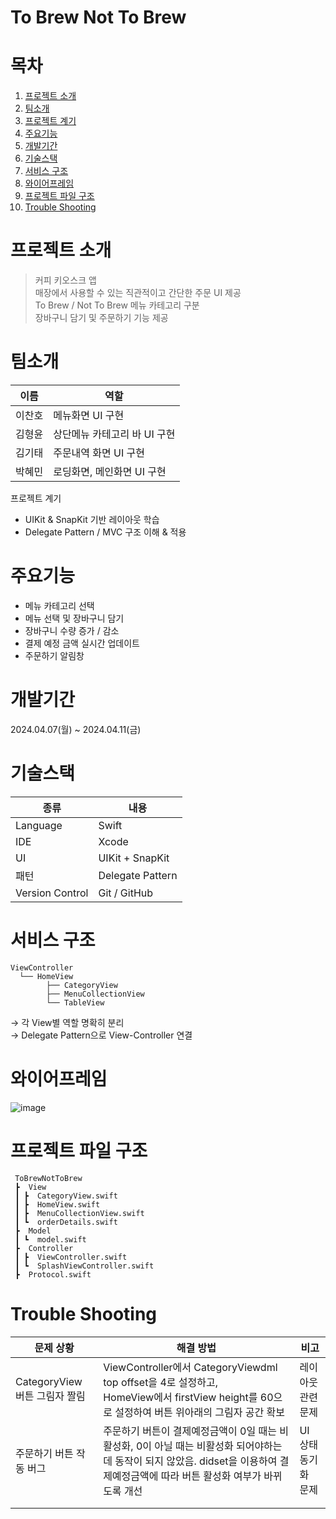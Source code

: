# To Brew Not To Brew

# 목차
1. [프로젝트 소개](#프로젝트-소개)
2. [팀소개](#팀소개)
3. [프로젝트 계기](#프로젝트-계기)
4. [주요기능](#주요기능)
5. [개발기간](#개발기간)
6. [기술스택](#기술스택)
7. [서비스 구조](#서비스-구조)
8. [와이어프레임](#와이어프레임)
9. [프로젝트 파일 구조](#프로젝트-파일-구조)
10. [Trouble Shooting](#trouble-shooting)


# 프로젝트 소개
> 커피 키오스크 앱  
매장에서 사용할 수 있는 직관적이고 간단한 주문 UI 제공  
To Brew / Not To Brew 메뉴 카테고리 구분  
장바구니 담기 및 주문하기 기능 제공  


# 팀소개
| 이름 | 역할 |
|------|------|
| 이찬호 | 메뉴화면 UI 구현 |
| 김형윤 | 상단메뉴 카테고리 바 UI 구현 |
| 김기태 | 주문내역 화면 UI 구현 |
| 박혜민 | 로딩화면, 메인화면 UI 구현 |


 프로젝트 계기
- UIKit & SnapKit 기반 레이아웃 학습
- Delegate Pattern / MVC 구조 이해 & 적용


# 주요기능
- 메뉴 카테고리 선택
- 메뉴 선택 및 장바구니 담기
- 장바구니 수량 증가 / 감소
- 결제 예정 금액 실시간 업데이트
- 주문하기 알림창


# 개발기간
2024.04.07(월) ~ 2024.04.11(금)


# 기술스택
| 종류 | 내용 |
|------|------|
| Language | Swift |
| IDE | Xcode |
| UI | UIKit + SnapKit |
| 패턴 | Delegate Pattern |
| Version Control | Git / GitHub |


# 서비스 구조
```
ViewController
  └── HomeView
        ├── CategoryView
        ├── MenuCollectionView
        └── TableView
```
→ 각 View별 역할 명확히 분리  
→ Delegate Pattern으로 View-Controller 연결  


# 와이어프레임

![image](https://github.com/user-attachments/assets/a44c81ea-ae5e-4607-805d-5cf8eaaf930b)


# 프로젝트 파일 구조
```
 ToBrewNotToBrew
 ┣  View
 ┃ ┣  CategoryView.swift
 ┃ ┣  HomeView.swift
 ┃ ┣  MenuCollectionView.swift
 ┃ ┗  orderDetails.swift
 ┣  Model
 ┃ ┗  model.swift
 ┣  Controller
 ┃ ┣  ViewController.swift
 ┃ ┗  SplashViewController.swift
 ┣  Protocol.swift
```


# Trouble Shooting
| 문제 상황 | 해결 방법 | 비고 |
|----------|-----------|------|
| CategoryView 버튼 그림자 짤림 | ViewController에서 CategoryViewdml top offset을 4로 설정하고,<br> HomeView에서 firstView height를 60으로 설정하여 버튼 위아래의 그림자 공간 확보 | 레이아웃 관련 문제 |
| 주문하기 버튼 작동 버그 | 주문하기 버튼이 결제예정금액이 0일 때는 비활성화, 0이 아닐 때는 비활성화 되어야하는데 동작이 되지 않았음. didset을 이용하여 결제예정금액에 따라 버튼 활성화 여부가 바뀌도록 개선 | UI 상태 동기화 문제 |
|  |  |  |
|  |  |  |
